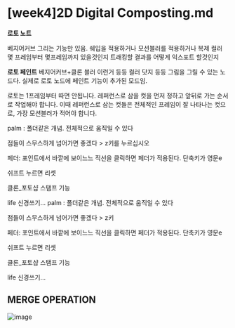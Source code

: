 [week4]2D Digital Composting.md
==========================

**로토 노트**

베지어커브 그리는 기능만 있음. 쉐입을 적용하거나 모션블러를 적용하거나 복제 컬러 몇 프레임부터 몇프레임까지 있을것인지 트래킹할 결과를 어떻게 익스포트 할것인지

**로토 페인트**
베지어커브+클론 블러 이런거 등등 컬러 닷지 등등 그림을 그릴 수 있는 노드다. 실제로 로토 노드에 페인트 기능이 추가된 모드임.

로토는 1프레임부터 따면 안됩니다.
레퍼런스로 삼을 컷을 먼저 정하고 앞뒤로 가는 순서로 작업해야 합니다. 
이때 레퍼런스로 삼는 컷들은 전체적인 프레임이 잘 나타나는 컷으로, 가장 모션블러가 적어야 합니다. 

palm : 폴더같은 개념. 전체적으로 움직일 수 있다 

점들이 스무스하게 넘어가면 좋겠다 > z키를 누르십시오

페더: 포인트에서 바깥에 보이느느 직선을 클릭하면 페더가 적용된다. 단축키가 영문e

쉬프트 누르면 리셋

클론_포토샵 스탬프 기능 

life 신경쓰기...
palm : 폴더같은 개념. 전체적으로 움직일 수 있다 

점들이 스무스하게 넘어가면 좋겠다 > z키

페더: 포인트에서 바깥에 보이느느 직선을 클릭하면 페더가 적용된다. 단축키가 영문e

쉬프트 누르면 리셋

클론_포토샵 스탬프 기능 

life 신경쓰기...


## MERGE OPERATION

![image](https://user-images.githubusercontent.com/90346972/137203273-fbaaab4a-9566-4cc3-bb25-edd4de992ce6.png)
